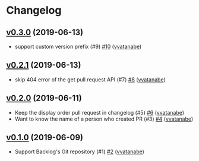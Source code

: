 # Changelog

## [v0.3.0](https://github.com/vvatanabe/gbch/compare/v0.2.1...v0.3.0) (2019-06-13)

* support custom version prefix (#9) [#10](https://github.com/vvatanabe/gbch/pull/10) ([vvatanabe](https://github.com/vvatanabe))

## [v0.2.1](https://github.com/vvatanabe/gbch/compare/v0.2.0...v0.2.1) (2019-06-13)

* skip 404 error of the get pull request API (#7) [#8](https://github.com/vvatanabe/gbch/pull/8) ([vvatanabe](https://github.com/vvatanabe))

## [v0.2.0](https://github.com/vvatanabe/gbch/compare/v0.1.0...v0.2.0) (2019-06-11)

* Keep the display order pull request in changelog (#5) [#6](https://github.com/vvatanabe/gbch/pull/6) ([vvatanabe](https://github.com/vvatanabe))
* Want to know the name of a person who created PR (#3) [#4](https://github.com/vvatanabe/gbch/pull/4) ([vvatanabe](https://github.com/vvatanabe))

## [v0.1.0](https://github.com/vvatanabe/gbch/compare/v0.0.0...v0.1.0) (2019-06-09)

* Support Backlog's Git repository (#1) [#2](https://github.com/vvatanabe/gbch/pull/2) ([vvatanabe](https://github.com/vvatanabe))

